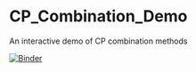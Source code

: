 # CP_Combination_Demo
An interactive demo of CP combination methods

[![Binder](https://mybinder.org/badge_logo.svg)](https://mybinder.org/v2/gh/ptocca/CP_Combination_Demo/Dynamic_layout?urlpath=%2Fapps%2FCP_Combination_Demo.ipynb)
